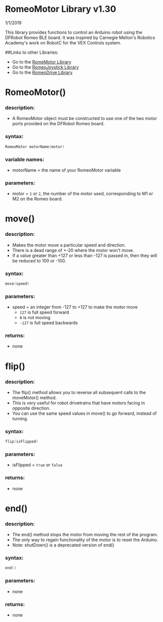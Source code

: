 # RomeoMotor Library v1.30
1/1/2019

This library provides functions to control an Arduino robot using the DFRobot Romeo BLE board.
It was inspired by Carnegie Mellon's Robotics Academy's work on RobotC for the VEX Controls system.

##Links to other Libraries:
* Go to the [RomeMotor Library](docs/RomeoMotor%20Library.md)
* Go to the [RomeoJoystick Library](RomeoJoystick%20Library.md)
* Go to the [RomeoDrive Library](docs/RomeoDrive%20Library.md)

# RomeoMotor()
### description:
* A RomeoMotor object must be constructed to use one of the two motor ports provided on the DFRobot Romeo board.
### syntax:
```c
RomeoMotor motorName(motor)
```
### variable names:
* motorName = the name of your RomeoMotor variable
### parameters:
* motor = ```1``` or ```2```, the number of the motor used, corresponding to M1 or M2 on the Romeo board.


# move()
### description:
* Makes the motor move a particular speed and direction.
* There is a dead range of +-20 where the motor won't move.
* If a value greater than +127 or less than -127 is passed in, then they will be reduced to 100 or -100.
### syntax:
```c
move(speed)
```
### parameters:
* speed = an integer from -127 to +127 to make the motor move
  * ```127``` is full speed forward
  * ```0``` is not moving
  * ```-127``` is full speed backwards
### returns:
* none


# flip()
### description:
* The flip() method allows you to reverse all subsequent calls to the moveMotor() method.
* This is very useful for robot drivetrains that have motors facing in opposite direction.
* You can use the same speed values in move() to go forward, instead of turning.
### syntax:
```c
flip(isFlipped)
```
### parameters:
* isFlipped = ```true``` or ```false```
### returns:
 * none
 
 
# end()
### description:
* The end() method stops the motor from moving the rest of the program.
* The only way to regain functionality of the motor is to reset the Arduino.
* Note: shutDown() is a deprecated version of end()
### syntax:
```c
end()
```
 ### parameters:
 * none
 ### returns:
 * none

 